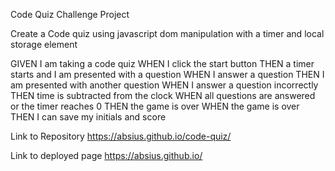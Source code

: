 Code Quiz Challenge Project

Create a Code quiz using javascript dom manipulation with a timer and local storage element

GIVEN I am taking a code quiz
WHEN I click the start button
THEN a timer starts and I am presented with a question
WHEN I answer a question
THEN I am presented with another question
WHEN I answer a question incorrectly
THEN time is subtracted from the clock
WHEN all questions are answered or the timer reaches 0
THEN the game is over
WHEN the game is over
THEN I can save my initials and score

Link to Repository https://absius.github.io/code-quiz/

Link to deployed page https://absius.github.io/